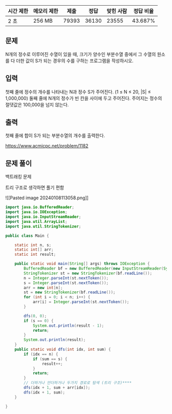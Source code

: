 |시간 제한|메모리 제한|제출|정답|맞힌 사람|정답 비율|
|---|---|---|---|---|---|
|2 초|256 MB|79393|36130|23555|43.687%|

## 문제

N개의 정수로 이루어진 수열이 있을 때, 크기가 양수인 부분수열 중에서 그 수열의 원소를 다 더한 값이 S가 되는 경우의 수를 구하는 프로그램을 작성하시오.

## 입력

첫째 줄에 정수의 개수를 나타내는 N과 정수 S가 주어진다. (1 ≤ N ≤ 20, |S| ≤ 1,000,000) 둘째 줄에 N개의 정수가 빈 칸을 사이에 두고 주어진다. 주어지는 정수의 절댓값은 100,000을 넘지 않는다.

## 출력

첫째 줄에 합이 S가 되는 부분수열의 개수를 출력한다.

https://www.acmicpc.net/problem/1182

## 문제 풀이

백트래킹 문제 

트리 구조로 생각하면 풀기 편함

![[Pasted image 20240108113058.png]]


```java
import java.io.BufferedReader;
import java.io.IOException;
import java.io.InputStreamReader;
import java.util.ArrayList;
import java.util.StringTokenizer;

public class Main {

    static int n, s;
    static int[] arr;
    static int result;

    public static void main(String[] args) throws IOException {
        BufferedReader bf = new BufferedReader(new InputStreamReader(System.in));
        StringTokenizer st = new StringTokenizer(bf.readLine());
        n = Integer.parseInt(st.nextToken());
        s = Integer.parseInt(st.nextToken());
        arr = new int[n];
        st = new StringTokenizer(bf.readLine());
        for (int i = 0; i < n; i++) {
            arr[i] = Integer.parseInt(st.nextToken());
        }

        dfs(0, 0);
        if (s == 0) {
            System.out.println(result - 1);
            return;
        }
        System.out.println(result);
    }
    public static void dfs(int idx, int sum) {
        if (idx == n) {
            if (sum == s) {
                result++;
            }
            return;
        }
        // 더하거나 안더하거나 두가지 경로로 탐색 (트리 구조)****
        dfs(idx + 1, sum + arr[idx]);
        dfs(idx + 1, sum);
    }

}
```